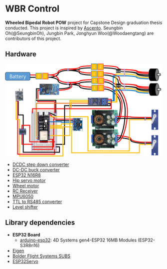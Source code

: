 # WBR Control
**Wheeled Bipedal Robot POW** project for Capstone Design graduation thesis conducted. This project is inspired by [Ascento](https://www.youtube.com/@AscentoRobotics). Seungbin Oh(@SeungbinOh), Jungbin Park, Jonghyun Woo(@Woodaengtang) are contributors of this project. 

## Hardware

<img src="/assets/hw_schemetic.png" width="700" heigh="370">

- [DCDC step down converter](https://ko.aliexpress.com/item/1005006295829518.html?spm=a2g0o.productlist.main.1.16534b99MvfQUP&algo_pvid=870918c7-344b-40ee-95af-d3b5d3e207b9&algo_exp_id=870918c7-344b-40ee-95af-d3b5d3e207b9-0&pdp_npi=4%40dis%21KRW%217122%211359%21%21%2136.60%216.98%21%402141115b17282419275056704e9eae%2112000036649730449%21sea%21KR%216062351685%21ABX&curPageLogUid=S7a0WnK8hPSP&utparam-url=scene%3Asearch%7Cquery_from%3A)
- [DC-DC buck converter](https://ko.aliexpress.com/item/1005001711248152.html?src=google&src=google&albch=shopping&acnt=298-731-3000&isdl=y&slnk=&plac=&mtctp=&albbt=Google_7_shopping&aff_platform=google&aff_short_key=UneMJZVf&gclsrc=aw.ds&&albagn=888888&&ds_e_adid=&ds_e_matchtype=&ds_e_device=c&ds_e_network=x&ds_e_product_group_id=&ds_e_product_id=ko1005001711248152&ds_e_product_merchant_id=107637876&ds_e_product_country=KR&ds_e_product_language=ko&ds_e_product_channel=online&ds_e_product_store_id=&ds_url_v=2&albcp=21523018537&albag=&isSmbAutoCall=false&needSmbHouyi=false&gad_source=1&gclid=Cj0KCQjw6oi4BhD1ARIsAL6pox1GZ2XxRJhE5b5-iDoPZDh7TXWR3Q2C-OobytdxC6nKLmC6wSKew3YaAtAnEALw_wcB)
- [ESP32 N16R8](https://ko.aliexpress.com/item/1005006002965361.html?spm=a2g0o.productlist.main.3.7159ec79YMMyNV&algo_pvid=8703ea9a-c4a0-45b9-9042-893e83eafef3&algo_exp_id=8703ea9a-c4a0-45b9-9042-893e83eafef3-2&pdp_npi=4%40dis%21KRW%217757%211359%21%21%215.65%210.99%21%4021015b2417282315146826646e0261%2112000035266063777%21sea%21KR%216062351685%21ABX&curPageLogUid=1dmMOIvf8EqB&utparam-url=scene%3Asearch%7Cquery_from%3A)
- [Hip servo motor](https://ko.aliexpress.com/item/1005006086271452.html?spm=a2g0o.productlist.main.1.23a84e73qVf3u4&algo_pvid=4f871638-fd94-497a-a7ee-8f393fc3189e&algo_exp_id=4f871638-fd94-497a-a7ee-8f393fc3189e-0&pdp_npi=4%40dis%21KRW%21110377%2126671%21%21%21567.27%21137.07%21%40212e520f17282087547377488e809f%2112000035664779393%21sea%21KR%216059889447%21ABX&curPageLogUid=RGJV35dx32iU&utparam-url=scene%3Asearch%7Cquery_from%3A)
- [Wheel motor](https://ko.aliexpress.com/item/1005006136735214.html?pdp_npi=4%40dis!KRW!%E2%82%A9%20176%2C600!%E2%82%A9%20176%2C600!!!128.63!128.63!%40213ba0c117282090894563426e1db9!12000035922232220!sh!KR!0!X&spm=a2g0o.store_pc_allItems_or_groupList.new_all_items_2007602073851.1005006136735214&gatewayAdapt=glo2kor)
- [RC Receiver](https://ko.aliexpress.com/item/1005006821905179.html?spm=a2g0o.productlist.main.1.6ff22b8cEJjWYh&algo_pvid=1b1d5714-ebed-4917-9651-eebc49c7e525&algo_exp_id=1b1d5714-ebed-4917-9651-eebc49c7e525-0&pdp_npi=4%40dis%21KRW%2149611%214744%21%21%21254.97%2124.38%21%402101584917282272920287406e04f0%2112000038412056083%21sea%21KR%210%21ABX&curPageLogUid=SHq5mZON0Lqz&utparam-url=scene%3Asearch%7Cquery_from%3A)
- [MPU6050](https://ko.aliexpress.com/item/1005006579363624.html?spm=a2g0o.order_detail.order_detail_item.3.57845ccdSI5Mk7&gatewayAdapt=glo2kor)
- [TTL to RS485 converter](https://www.coupang.com/vp/products/104771330?itemId=317638085&vendorItemId=3992447841&q=MAX485&itemsCount=36&searchId=46c295beff234d5ca881c19897701951&rank=1&searchRank=1&isAddedCart=)
- [Level shifter](https://www.coupang.com/vp/products/257783456?itemId=808722571&vendorItemId=5056810708&q=%EB%A0%88%EB%B2%A8+%EC%8B%9C%ED%94%84%ED%84%B0&itemsCount=36&searchId=0ac0aa5ec7e2476fa8a5267abd0d458e&rank=1&searchRank=1&isAddedCart=)

## Library dependencies
- **ESP32 Board**
    - [arduino-esp32](https://github.com/espressif/arduino-esp32): 4D Systems gen4-ESP32 16MB Modules (ESP32-S3R8n16)
- [Eigen](https://github.com/hideakitai/ArduinoEigen)
- [Bolder Flight Systems SUBS](https://github.com/bolderflight/sbus)
- [ESP32Servo](https://madhephaestus.github.io/ESP32Servo/annotated.html)
